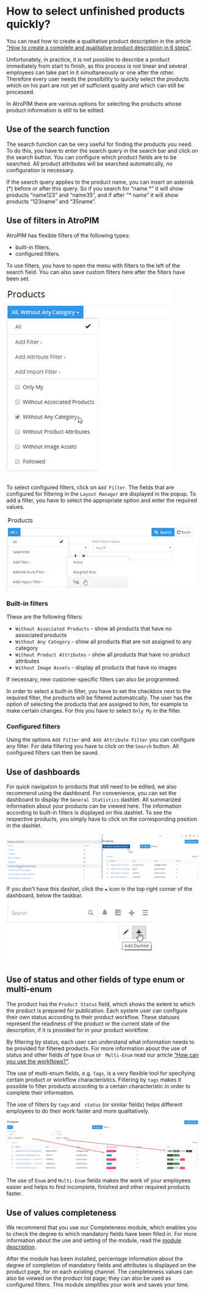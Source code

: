 # How to select unfinished products quickly?

You can read how to create a qualitative product description in the article [“How to create a complete and qualitative product description in 6 steps”](./product-description-in-6-steps.md).

Unfortunately, in practice, it is not possible to describe a product immediately from start to finish, as this process is not linear and several employees can take part in it simultaneously or one after the other. Therefore every user needs the possibility to quickly select the products which on his part are not yet of sufficient quality and which can still be processed.

In AtroPIM there are various options for selecting the products whose product information is still to be edited.

## Use of the search function

The search function can be very useful for finding the products you need. To do this, you have to enter the search query in the search bar and click on the search button. You can configure which product fields are to be searched. All product attributes will be searched automatically, no configuration is necessary.

If the search query applies to the product name, you can insert an asterisk (\*) before or after this query. So if you search for “name \*” it will show products “name123” and “name35”, and if after “\* name” it will show products “123name” and “35name”.

## Use of filters in AtroPIM

AtroPIM has flexible filters of the following types:

- built-in filters,
- configured filters.

To use filters, you have to open the menu with filters to the left of the search field. You can also save custom filters here after the filters have been set.

![](../_assets/how-tos/how-to-select-unfinished-products-quickly/image10.png)

To select configured filters, click on `Add Filter`. The fields that are configured for filtering in the `Layout Manager` are displayed in the popup. To add a filter, you have to select the appropriate option and enter the required values.

![](../_assets/how-tos/how-to-select-unfinished-products-quickly/image9.png)

### Built-in filters

These are the following filters:

- `Without Associated Products` - show all products that have no associated products
- `Without Any Category` - show all products that are not assigned to any category
- `Without Product Attributes` - show all products that have no product attributes
- `Without Image Assets` - display all products that have no images

If necessary, new customer-specific filters can also be programmed.

In order to select a built-in filter, you have to set the checkbox next to the required filter, the products will be filtered automatically. The user has the option of selecting the products that are assigned to him, for example to make certain changes. For this you have to select `Only My` in the filter.

### Configured filters

Using the options `Add Filter` and` Add Attribute Filter` you can configure any filter. For data filtering you have to click on the `Search` button. All configured filters can then be saved.

## Use of dashboards

For quick navigation to products that still need to be edited, we also recommend using the dashboard. For convenience, you can set the dashboard to display the `General Statistics` dashlet. All summarized information about your products can be viewed here. The information according to built-in filters is displayed on this dashlet. To see the respective products, you simply have to click on the corresponding position in the dashlet.

![](../_assets/how-tos/how-to-select-unfinished-products-quickly/image22.png)

If you don't have this dashlet, click the `✚` icon in the top right corner of the dashboard, below the taskbar.

![](../_assets/how-tos/how-to-select-unfinished-products-quickly/image38.png)

## Use of status and other fields of type enum or multi-enum

The product has the `Product Status` field, which shows the extent to which the product is prepared for publication. Each system user can configure their own status according to their product workflow. These statuses represent the readiness of the product or the current state of the description, if it is provided for in your product workflow.

By filtering by status, each user can understand what information needs to be provided for filtered products. For more information about the use of status and other fields of type `Enum` or ` Multi-Enum` read our article [“How can you use the workflows?“](./how-to-use-the-workflows.md).

The use of multi-enum fields, e.g. `Tags`, is a very flexible tool for specifying certain product or workflow characteristics. Filtering by `tags` makes it possible to filter products according to a certain characteristic in order to complete their information.

The use of filters by `tags` and ` status` (or similar fields) helps different employees to do their work faster and more qualitatively.

![](../_assets/how-tos/how-to-select-unfinished-products-quickly/image55.png)

The use of `Enum` and `Multi-Enum` fields makes the work of your employees easier and helps to find incomplete, finished and other required products faster.

## Use of values completeness

We recommend that you use our Completeness module, which enables you to check the degree to which mandatory fields have been filled in. For more information about the use and setting of the module, read the [module description](https://atropim.com/de/shop/completeness).

After the module has been installed, percentage information about the degree of completion of mandatory fields and attributes is displayed on the product page, for on each existing channel. The completeness values can also be viewed on the product list page; they can also be used as configured filters. This module simplifies your work and saves your time.
